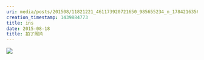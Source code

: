 ```yaml
---
uri: media/posts/201508/11821221_461173920721650_985655234_n_17842163560033595.jpg
creation_timestamp: 1439884773
title: ins
date: 2015-08-18
title: 拍了照片
---
```


![](media/posts/201508/11821221_461173920721650_985655234_n_17842163560033595.jpg)

